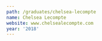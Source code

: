 ```yaml
---
path: /graduates/chelsea-lecompte
name: Chelsea Lecompte
website: www.chelsealecompte.com
year: '2018'
---
```


